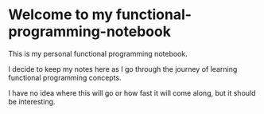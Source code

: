 # Welcome to my functional-programming-notebook

This is my personal functional programming notebook.

I decide to keep my notes here as I go through the journey of learning functional programming concepts.

I have no idea where this will go or how fast it will come along, but it should be interesting.